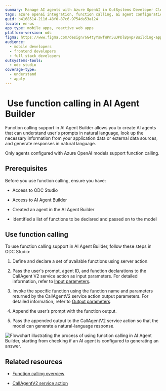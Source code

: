 ```yaml
---
summary: Manage AI agents with Azure OpenAI in OutSystems Developer Cloud (ODC) and leverage natural language processing using ODC Studio for mobile and reactive web apps.
tags: azure openai integration, function calling, ai agent configuration, natural language processing, odc studio
guid: b4168514-211d-48f0-87c6-9754da53a124
locale: en-us
app_type: mobile apps, reactive web apps
platform-version: odc
figma: https://www.figma.com/design/6G4tyYswfWPn5uJPDlBpvp/Building-apps?node-id=5686-506
audience:
  - mobile developers
  - frontend developers
  - full stack developers
outsystems-tools:
  - odc studio
coverage-type:
  - understand
  - apply
---
```

#  Use function calling in AI Agent Builder

Function calling support in AI Agent Builder allows you to create AI agents that can understand user's prompts in natural language, look up the necessary information from your application data or external data sources, and generate responses in natural language.

Only agents configured with Azure OpenAI models support function calling.

## Prerequisites

Before you use function calling, ensure you have:

* Access to ODC Studio

* Access to AI Agent Builder

* Created an agent in the AI Agent Builder

* Identified a list of functions to be declared and passed on to the model

## Use function calling

To use function calling support in AI Agent Builder, follow these steps in ODC Studio:

1. Define and declare a set of available functions using server action.

1. Pass the user's prompt, agent ID, and function declarations to the CallAgent V2 service action as input parameters. For detailed information, refer to [Input parameters](../../../reference/service-actions/call-agent-function-calling.md#input-parameters).

1. Invoke the specific function using the function name and parameters returned by the CallAgentV2 service action output parameters. For detailed information, refer to [Output parameters](../../../reference/service-actions/call-agent-function-calling.md#output-parameters).

1. Append the user’s prompt with the function output.

1. Pass the appended output to the CallAgentV2 service action so that the model can generate a natural-language response.

![Flowchart illustrating the process of using function calling in AI Agent Builder, starting from checking if an AI agent is configured to generating an answer.](images/using-function-calling-odcs.png "Using function calling")

## Related resources

* [Function calling overview](overview.md)

* [CallAgentV2 service action](../../../reference/service-actions/call-agent-function-calling.md)
